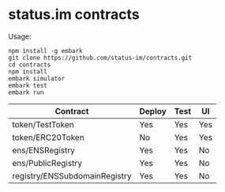 # status.im contracts

Usage: 
 ```
 npm install -g embark
 git clone https://github.com/status-im/contracts.git
 cd contracts
 npm install
 embark simulator
 embark test
 embark run
 ```

| Contract                               | Deploy | Test | UI  |
| -------------------------------------- | ------ | ---- | --- |
| token/TestToken                        | Yes    | Yes  | Yes |
| token/ERC20Token                       | No     | Yes  | Yes |
| ens/ENSRegistry                        | Yes    | Yes  | No  |
| ens/PublicRegistry                     | Yes    | Yes  | No  |
| registry/ENSSubdomainRegistry          | Yes    | Yes  | No  |
